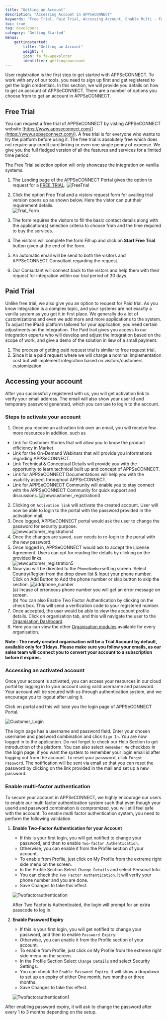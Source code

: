 ```yaml
---
title: "Getting an Account"
description: "Accessing Account in APPSeCONNECT"
keywords: "Free Trial, Paid Trial, Accessing Account, Enable Multi - Factor Authentication,two factor authentication"
toc: true
tag: developers
category: "Getting Started"
menus: 
    gettingstarted:
        title: "Getting an Account"
        weight: 4
        icon: fa fa-wpexplorer
        identifier: gettinganaccount
---
```


User registration is the first step to get started with APPSeCONNECT. To work with any of our tools, you need to sign up first and get registered to get the login credentials. 
In this section, we will provide you details on how to get an account of APPSeCONNECT. There are a number of options you choose from to get an account in APPSeCONNECT. 

## Free Trial

You can request a free trial of APPSeCONNECT by visting APPSeCONNECT website [https://www.appseconnect.com/](https://www.appseconnect.com/). A free 
trial is for everyone who wants to try the platform before using it. The free trial is absolutely free which does not require any credit card linking 
or even one single penny of expense. We give you the full fledged version of all the features and services for a limited time period. 

The Free Trial selection option will only showcase the integration on vanilla systems.

1. The Landing page of the APPSeCONNECT Portal gives the option to request for a [FREE TRIAL](https://www.appseconnect.com/free-trial/).
![FreeTrial](/staticfiles/root/media/FreeTrial.png) 

2. Click the option Free Trial and a vistors request form for availing trial version opens up as shown below. Here the vistor can put their requirement details.  
![Trial_Form](/staticfiles/root/media/TrialForm.png)
3. The form requires the visitors to fill the basic contact details along with the application(s) selection criteria to choose from and the time required to buy the services.
4. The visitors will complete the form Fill up and click on **Start Free Trial** button given at the end of the form.
5. An automatic email will be send to both the visitors and APPSeCONNECT Consultant regarding the request.
6. Our Consultant will connect back to the vistors and help them with their request for integration within our trial period of 30 days.

## Paid Trial

Unlike free trial, we also give you an option to request for Paid trial. As you know integration is a complex topic, and your systems are not exactly 
a vanilla system as you got it in first place. We generally do a lot of customizations and even we add more and more applications to the system. To adjust 
the iPaaS platform tailored for your application, you need certain adjustments on the integration. The Paid trail gives you access to our 
integration experts who will develop and adjust the integration based on the scope of work, and give a demo of the solution in liew of a small payment. 


 1. The process of getting paid request trial is similar to free request trial.
 2. Since it is a paid request where we will charge a nominal implementation cost but will implement integration based on visitors/customers customization.
  

## Accessing your account

After you successfully registered with us, you will get activation link to verify your email address. The email will also show your user id and 
temporary password generated, which you can use to login to the account. 

### Steps to activate your account

1. Once you receive an activation link over an email, you will receive few more resources in addition, such as
- Link for Customer Stories that will allow you to know the product efficiency in Market.
- Link for the On-Demand Webinars that will provide you informations regarding APPSeCONNECT.
- Link Technical & Conceptual Details will provide you with the opportunity to learn technical built up and concept of APPSeCONNECT.
- Link for APPSeCONNECT Documentations will help you with the usability aspect throughout APPSeCONNECT.
- Link for APPSeCONNECT Community will enable you to stay connect with the APPSeCONNECT Community for quick support and discussions.
![newcustomer_registration3](/staticfiles/root/media/newcustomer_registration3.png)  
2.	Clicking on `Activation link` will activate the created account. User will now be able to login to the portal with the password provided in the activation mail.  
3.	Once logged, APPSeCONNECT portal would ask the user to change the password for security purpose.    
![newcustomer_registration4](/staticfiles/root/media/newcustomer_registration4.png)  
4.	Once the changes are saved, user needs to re-login to the portal with the new password.  
5.	Once logged in, APPSeCONNECT would ask to accept the License Agreement. Users can opt for reading the details by clicking on the provided links.  
![newcustomer_registration5](/staticfiles/root/media/newcustomer_registration5.png)  
6. Now you will be directed to the `PhoneNumber`setting screen. Select Country/Region
from the drop down list & Input your phone number. Click on Add Button to Add the phone number
or skip button to skip the section. 
![addphone_number](/staticfiles/root/media/addphone_number.png)   
(a) Incase of erroneous phone number you will get an error message on screen.    
(b) You can also Enable Two Factor Authentication by clicking on the check box. This will
send a verification code to your registered number.    
7.	Once accepted, the user would be able to view the account profile details. Click on organisation tab, and this will navigate the user to the [Organisation Dashboard](https://docs.appseconnect.com/accessing%20portal/accessing-portal/#a-accessing-organization-dashboard).   
8.	Here you can view the other [Organisation modules](https://docs.appseconnect.com/accessing%20portal/accessing-portal/) available for every organisation.  

**Note : The newly created organisation will be a Trial Account by default, available only for 31days. Please make sure you follow your emails, as our 
sales team will connect you to convert your account to a subscription before it expires.** 

### Accessing an activated account

Once your account is activated, you can access your resources in our cloud portal by logging in to your account using valid username and password. Your account will be secured with us through authentication system, and we encourage
you to logout after using it. 

Click on portal and this will take you the login page of  APPSeCONNECT Portal.

![Customer_Login](/staticfiles/root/media/CustomerLogin.png)

The login page has a username and password field. Enter your chosen username and password combination and click `Sign In`. 
You are now logged in to the application. Do not forget to check our Help Section to get introduction of the platform. You can also 
select `Remember Me` checkbox in the login page, if you want the system to remember your login email id after logging out from the account.
To reset your password, click `Forgot Password`. The notification will be sent via email so that you can reset the password by clicking on the link provided in the mail and set up a new password.

### Enable multi-factor authentication

To secure your account in APPSeCONNECT, we highly encourage our users to enable our multi factor authentication system such that even though your userid and password combination is compromized, you will still feel safe with the account. 
To enable mutli factor authentication system, you need to perform the following validation.

1. **Enable Two-Factor Authentication for your Account**

    * If this is your first login, you will get notified to change your password, and then to enable `Two-factor Authentication`.
    * Otherwise, you can enable it from the Profile section of your account.
    * To enable from Profile, just click on My Profile from the extreme right side menu on the screen.
    * In the Profile Section Select `Change Details` and select Personal Info.
    * You can check the `Two Factor Authentication`. It will verify your phone number and you are done.
    * Save Changes to take this effect.

    ![Twofactorauthentication](/staticfiles/root/media/twofactorauthentication.png)

    After Two Factor is Authenticated, the login will prompt for an extra passcode to log in.

2. **Enable Password Expiry**

    * If this is your first login, you will get notified to change your password, and then to enable `Password Expiry`.
    * Otherwise, you can enable it from the Profile section of your account.
    * To enable from Profile, just click on My Profile from the extreme right side menu on the screen.
    * In the Profile Section Select `Change Details` and select Security Settings.
    * You can check the `Enable Password Expiry`. It will show a dropdown to set up an expiry of either One month, two months or three months.
    * Save Changes to take this effect.

    ![Twofactorauthentication1](/staticfiles/root/media/twofactorauthentication1.png)

After enabling password expiry, it will ask to change the password after every 1 to 3 months depending on the setup.